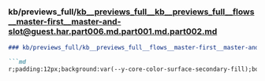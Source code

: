 ### kb/previews_full/kb__previews_full__kb__previews_full__flows__master-first__master-and-slot@guest.har.part006.md.part001.md.part002.md

```md
### kb/previews_full/kb__previews_full__flows__master-first__master-and-slot@guest.har.part006.md.part001.md (part 002)

```md
r;padding:12px;background:var(--y-core-color-surface-secondary-fill);border:1px solid var(--y-cor
```

```

```

